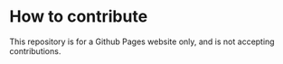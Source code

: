 # How to contribute

This repository is for a Github Pages website only, and is not accepting contributions.
